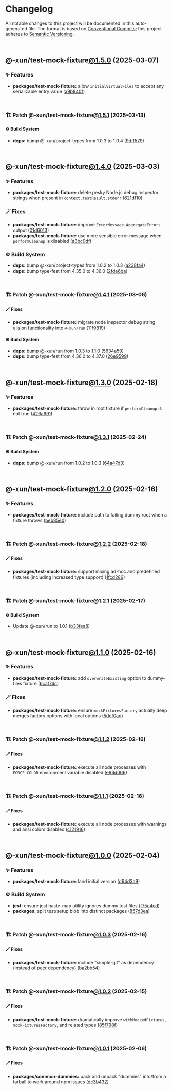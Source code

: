 # Changelog

All notable changes to this project will be documented in this auto-generated
file. The format is based on [Conventional Commits][1];
this project adheres to [Semantic Versioning][2].

<br />

## @-xun/test-mock-fixture[@1.5.0][3] (2025-03-07)

### ✨ Features

- **packages/test-mock-fixture:** allow `initialVirtualFiles` to accept any serializable entry value ([a9b840f][4])

<br />

### 🏗️ Patch @-xun/test-mock-fixture[@1.5.1][5] (2025-03-13)

#### ⚙️ Build System

- **deps:** bump @-xun/project-types from 1.0.3 to 1.0.4 ([9dff579][6])

<br />

## @-xun/test-mock-fixture[@1.4.0][7] (2025-03-03)

### ✨ Features

- **packages/test-mock-fixture:** delete pesky Node.js debug inspector strings when present in `context.testResult.stderr` ([621df10][8])

### 🪄 Fixes

- **packages/test-mock-fixture:** improve `ErrorMessage.AggregateErrors` output ([01d6013][9])
- **packages/test-mock-fixture:** use more sensible error message when `performCleanup` is disabled ([a3bc0df][10])

### ⚙️ Build System

- **deps:** bump @-xun/project-types from 1.0.2 to 1.0.3 ([a238fa4][11])
- **deps:** bump type-fest from 4.35.0 to 4.36.0 ([2fde6ba][12])

<br />

### 🏗️ Patch @-xun/test-mock-fixture[@1.4.1][13] (2025-03-06)

#### 🪄 Fixes

- **packages/test-mock-fixture:** migrate node inspector debug string elision functionality into `@-xun/run` ([11f9819][14])

#### ⚙️ Build System

- **deps:** bump @-xun/run from 1.0.3 to 1.1.0 ([5634a59][15])
- **deps:** bump type-fest from 4.36.0 to 4.37.0 ([26e9599][16])

<br />

## @-xun/test-mock-fixture[@1.3.0][17] (2025-02-18)

### ✨ Features

- **packages/test-mock-fixture:** throw in root fixture if `performCleanup` is not true ([426a691][18])

<br />

### 🏗️ Patch @-xun/test-mock-fixture[@1.3.1][19] (2025-02-24)

#### ⚙️ Build System

- **deps:** bump @-xun/run from 1.0.2 to 1.0.3 ([64a47d3][20])

<br />

## @-xun/test-mock-fixture[@1.2.0][21] (2025-02-16)

### ✨ Features

- **packages/test-mock-fixture:** include path to failing dummy root when a fixture throws ([beb85e0][22])

<br />

### 🏗️ Patch @-xun/test-mock-fixture[@1.2.2][23] (2025-02-18)

#### 🪄 Fixes

- **packages/test-mock-fixture:** support mixing ad-hoc and predefined fixtures (including increased type support) ([1fcd286][24])

<br />

### 🏗️ Patch @-xun/test-mock-fixture[@1.2.1][25] (2025-02-17)

#### ⚙️ Build System

- Update @-xun/run to 1.0.1 ([b33fea8][26])

<br />

## @-xun/test-mock-fixture[@1.1.0][27] (2025-02-16)

### ✨ Features

- **packages/test-mock-fixture:** add `overwriteExisting` option to dummy-files fixture ([6caf74c][28])

### 🪄 Fixes

- **packages/test-mock-fixture:** ensure `mockFixturesFactory` actually deep merges factory options with local options ([5def0ad][29])

<br />

### 🏗️ Patch @-xun/test-mock-fixture[@1.1.2][30] (2025-02-16)

#### 🪄 Fixes

- **packages/test-mock-fixture:** execute all node processes with `FORCE_COLOR` environment variable disabled ([e96d066][31])

<br />

### 🏗️ Patch @-xun/test-mock-fixture[@1.1.1][32] (2025-02-16)

#### 🪄 Fixes

- **packages/test-mock-fixture:** execute all node processes with warnings and ansi colors disabled ([c121916][33])

<br />

## @-xun/test-mock-fixture[@1.0.0][34] (2025-02-04)

### ✨ Features

- **packages/test-mock-fixture:** land initial version ([d64d3a9][35])

### ⚙️ Build System

- **jest:** ensure jest haste-map utility ignores dummy test files ([f75c4cd][36])
- **packages:** split test/setup blob into distinct packages ([857d3ea][37])

<br />

### 🏗️ Patch @-xun/test-mock-fixture[@1.0.3][38] (2025-02-16)

#### 🪄 Fixes

- **packages/test-mock-fixture:** include "simple-git" as dependency (instead of peer dependency) ([ba2bb54][39])

<br />

### 🏗️ Patch @-xun/test-mock-fixture[@1.0.2][40] (2025-02-15)

#### 🪄 Fixes

- **packages/test-mock-fixture:** dramatically improve `withMockedFixtures`, `mockFixturesFactory`, and related types ([85f798f][41])

<br />

### 🏗️ Patch @-xun/test-mock-fixture[@1.0.1][42] (2025-02-06)

#### 🪄 Fixes

- **packages/common-dummies:** pack and unpack "dummies" into/from a tarball to work around npm issues ([dc3b432][43])

[1]: https://conventionalcommits.org
[2]: https://semver.org
[3]: https://github.com/Xunnamius/test-utils/compare/@-xun/test-mock-fixture@1.4.1...@-xun/test-mock-fixture@1.5.0
[4]: https://github.com/Xunnamius/test-utils/commit/a9b840fe53d5a76c20197dcb52c5564e63e661b4
[5]: https://github.com/Xunnamius/test-utils/compare/@-xun/test-mock-fixture@1.5.0...@-xun/test-mock-fixture@1.5.1
[6]: https://github.com/Xunnamius/test-utils/commit/9dff579e78ab57d00dbf45868cdbca1685091975
[7]: https://github.com/Xunnamius/test-utils/compare/@-xun/test-mock-fixture@1.3.1...@-xun/test-mock-fixture@1.4.0
[8]: https://github.com/Xunnamius/test-utils/commit/621df10e745940435a7e9f63ae786eaf20fe8004
[9]: https://github.com/Xunnamius/test-utils/commit/01d6013895216bcd85cafb3a2c55fc1cbe3ad14f
[10]: https://github.com/Xunnamius/test-utils/commit/a3bc0dfc981fcbe18f93e6549e03bdfb167555f9
[11]: https://github.com/Xunnamius/test-utils/commit/a238fa4dc85cc325b03a6e1c1185d0affaaae0c2
[12]: https://github.com/Xunnamius/test-utils/commit/2fde6bad764960feabfd6a17cc20110b3a73ffb0
[13]: https://github.com/Xunnamius/test-utils/compare/@-xun/test-mock-fixture@1.4.0...@-xun/test-mock-fixture@1.4.1
[14]: https://github.com/Xunnamius/test-utils/commit/11f98199f9fbc8df663d33cd2be8dfcd0eac52c4
[15]: https://github.com/Xunnamius/test-utils/commit/5634a59f2ae875c02d59f278e803db2d4d6a552e
[16]: https://github.com/Xunnamius/test-utils/commit/26e9599caddd3ac67676d75347d350e90d2a1ec6
[17]: https://github.com/Xunnamius/test-utils/compare/@-xun/test-mock-fixture@1.2.2...@-xun/test-mock-fixture@1.3.0
[18]: https://github.com/Xunnamius/test-utils/commit/426a69153080b7292b25d4974cafd11e74bf9a8a
[19]: https://github.com/Xunnamius/test-utils/compare/@-xun/test-mock-fixture@1.3.0...@-xun/test-mock-fixture@1.3.1
[20]: https://github.com/Xunnamius/test-utils/commit/64a47d37abd15ed5a846c2897fc68fc32432d0c9
[21]: https://github.com/Xunnamius/test-utils/compare/@-xun/test-mock-fixture@1.1.2...@-xun/test-mock-fixture@1.2.0
[22]: https://github.com/Xunnamius/test-utils/commit/beb85e0df50e813590ae799295cdbfb96ea92ab4
[23]: https://github.com/Xunnamius/test-utils/compare/@-xun/test-mock-fixture@1.2.1...@-xun/test-mock-fixture@1.2.2
[24]: https://github.com/Xunnamius/test-utils/commit/1fcd286988e2e2d3d0f0b3e779b70af46b59374c
[25]: https://github.com/Xunnamius/test-utils/compare/@-xun/test-mock-fixture@1.2.0...@-xun/test-mock-fixture@1.2.1
[26]: https://github.com/Xunnamius/test-utils/commit/b33fea8db53369e4e821d273ed05fd0d4c91b749
[27]: https://github.com/Xunnamius/test-utils/compare/@-xun/test-mock-fixture@1.0.3...@-xun/test-mock-fixture@1.1.0
[28]: https://github.com/Xunnamius/test-utils/commit/6caf74c08a58888d5d0ce0114dff670f8b570906
[29]: https://github.com/Xunnamius/test-utils/commit/5def0ad49a4eadefc61d6daed0a34b59fa75efb7
[30]: https://github.com/Xunnamius/test-utils/compare/@-xun/test-mock-fixture@1.1.1...@-xun/test-mock-fixture@1.1.2
[31]: https://github.com/Xunnamius/test-utils/commit/e96d066a8d31079cb061bc2dac285562fbf7b708
[32]: https://github.com/Xunnamius/test-utils/compare/@-xun/test-mock-fixture@1.1.0...@-xun/test-mock-fixture@1.1.1
[33]: https://github.com/Xunnamius/test-utils/commit/c1219168b725e263abb557d96549b7b98bdb4b4c
[34]: https://github.com/Xunnamius/test-utils/compare/857d3eac80084608a88cbc27476cbe23e155ce7d...@-xun/test-mock-fixture@1.0.0
[35]: https://github.com/Xunnamius/test-utils/commit/d64d3a91f6d333efbf59693698a240e71ceb6ef3
[36]: https://github.com/Xunnamius/test-utils/commit/f75c4cd929f5d1720d466436ad2ee5c68cced170
[37]: https://github.com/Xunnamius/test-utils/commit/857d3eac80084608a88cbc27476cbe23e155ce7d
[38]: https://github.com/Xunnamius/test-utils/compare/@-xun/test-mock-fixture@1.0.2...@-xun/test-mock-fixture@1.0.3
[39]: https://github.com/Xunnamius/test-utils/commit/ba2bb54f0f2d41708034e4076c72856c63c5167a
[40]: https://github.com/Xunnamius/test-utils/compare/@-xun/test-mock-fixture@1.0.1...@-xun/test-mock-fixture@1.0.2
[41]: https://github.com/Xunnamius/test-utils/commit/85f798f7d3d6f2f09ac0e84b754a6d384e8337f1
[42]: https://github.com/Xunnamius/test-utils/compare/@-xun/test-mock-fixture@1.0.0...@-xun/test-mock-fixture@1.0.1
[43]: https://github.com/Xunnamius/test-utils/commit/dc3b432f6d15898a8396cf56c73f03cafcecb7a9

